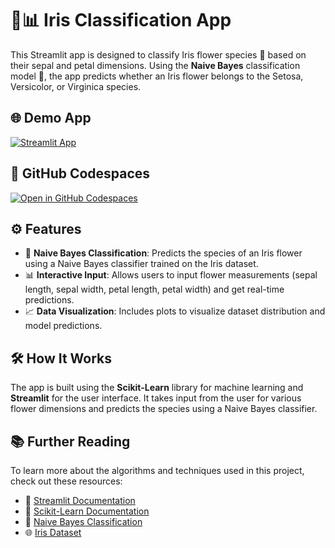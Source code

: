 # 🌸📊 Iris Classification App

This Streamlit app is designed to classify Iris flower species 🌺 based on their sepal and petal dimensions. Using the **Naive Bayes** classification model 🤖, the app predicts whether an Iris flower belongs to the Setosa, Versicolor, or Virginica species.

## 🌐 Demo App

[![Streamlit App](https://static.streamlit.io/badges/streamlit_badge_black_white.svg)](https://iris-machine-learning.streamlit.app)

## 🚀 GitHub Codespaces

[![Open in GitHub Codespaces](https://github.com/codespaces/badge.svg)](https://codespaces.new/your-repo-name?quickstart=1)

## ⚙️ Features

- 🧠 **Naive Bayes Classification**: Predicts the species of an Iris flower using a Naive Bayes classifier trained on the Iris dataset.
- 📊 **Interactive Input**: Allows users to input flower measurements (sepal length, sepal width, petal length, petal width) and get real-time predictions.
- 📈 **Data Visualization**: Includes plots to visualize dataset distribution and model predictions.

## 🛠️ How It Works

The app is built using the **Scikit-Learn** library for machine learning and **Streamlit** for the user interface. It takes input from the user for various flower dimensions and predicts the species using a Naive Bayes classifier.

## 📚 Further Reading

To learn more about the algorithms and techniques used in this project, check out these resources:
- 📜 [Streamlit Documentation](https://docs.streamlit.io/)
- 📘 [Scikit-Learn Documentation](https://scikit-learn.org/stable/documentation.html)
- 📙 [Naive Bayes Classification](https://scikit-learn.org/stable/modules/naive_bayes.html)
- 🌐 [Iris Dataset](https://github.com/xd7fx/Iris-Data-Analysis-and-Classification-Using-Machine-Learning/blob/master/IRIS.csv)
